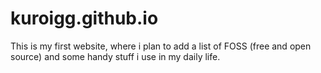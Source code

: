 # kuroigg.github.io
This is my first website, where i plan to add a list of FOSS (free and open source) and some handy stuff i use in my daily life.

